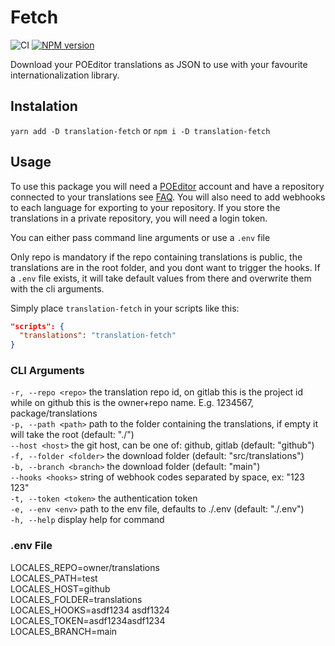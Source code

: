 # Fetch

![CI](https://github.com/halvardssm/package-translation-fetch/workflows/CI/badge.svg)
[![NPM version](https://img.shields.io/npm/v/translation-fetch.svg)](https://www.npmjs.com/package/translation-fetch)

Download your POEditor translations as JSON to use with your favourite internationalization library.

## Instalation

`yarn add -D translation-fetch` or `npm i -D translation-fetch`

## Usage

To use this package you will need a [POEditor](https://poeditor.com/) account and have a repository connected to your translations see [FAQ](https://poeditor.com/kb/code-hosting-service-integrations). You will also need to add webhooks to each language for exporting to your repository. If you store the translations in a private repository, you will need a login token.

You can either pass command line arguments or use a `.env` file

Only repo is mandatory if the repo containing translations is public, the translations are in the root folder, and you dont want to trigger the hooks. If a `.env` file exists, it will take default values from there and overwrite them with the cli arguments.

Simply place `translation-fetch` in your scripts like this:

```json
"scripts": {
  "translations": "translation-fetch"
}
```

### CLI Arguments

  `-r, --repo <repo>`      the translation repo id, on gitlab this is the project id while on github this is the owner+repo name. E.g. 1234567, package/translations\
  `-p, --path <path>`      path to the folder containing the translations, if empty it will take the root (default: "./")\
  `--host <host>`          the git host, can be one of: github, gitlab (default: "github")\
  `-f, --folder <folder>`  the download folder (default: "src/translations")\
  `-b, --branch <branch>`  the download folder (default: "main")\
  `--hooks <hooks>`        string of webhook codes separated by space, ex: "123 123"\
  `-t, --token <token>`    the authentication token\
  `-e, --env <env>`        path to the env file, defaults to ./.env (default: "./.env")\
  `-h, --help`             display help for command

### .env File

LOCALES_REPO=owner/translations\
LOCALES_PATH=test\
LOCALES_HOST=github\
LOCALES_FOLDER=translations\
LOCALES_HOOKS=asdf1234 asdf1324\
LOCALES_TOKEN=asdf1234asdf1234\
LOCALES_BRANCH=main
